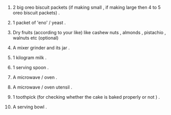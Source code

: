 1) 2 big oreo biscuit packets (if making small , if making large then 4 to 5 oreo biscuit packets) . 

2) 1 packet of 'eno' / yeast .

3) Dry fruits (according to your like) like cashew nuts , almonds , pistachio , walnuts etc (optional)

4) A mixer grinder and its jar .

5) 1 kilogram milk .

6) 1 serving spoon .

7) A microwave / oven . 

8) A microwave / oven utensil . 

9) 1 toothpick (for checking whether the cake is baked properly or not ) .

10) A serving bowl .
